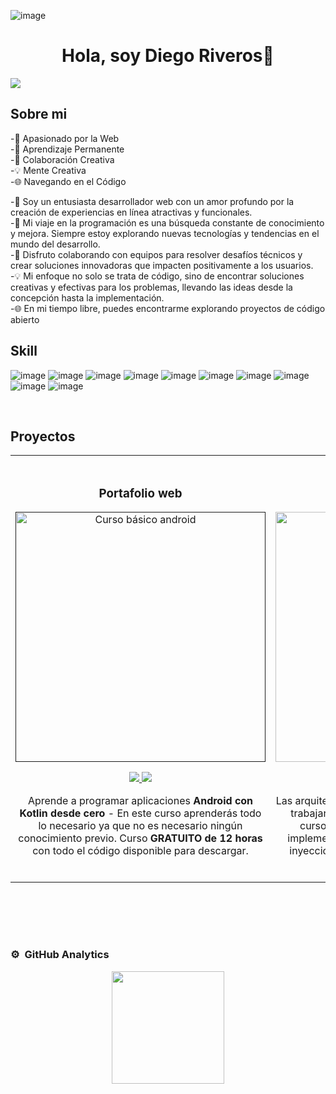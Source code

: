 ![image](https://github.com/DiegosebasRR/DiegosebasRR/assets/86979824/18b3598a-791b-4fbf-b5df-9c0c66dedc14)<div align="center">
<h1 align="center">Hola, soy Diego Riveros👋</h1>
</div>
<img src="https://res.cloudinary.com/dbarwsgb4/image/upload/v1696278518/Dise%C3%B1o_sin_t%C3%ADtulo_1_slyz1q.png">

## Sobre mi
-🚀 Apasionado por la Web  
-🌟 Aprendizaje Permanente                                              
-🤝 Colaboración Creativa      
-💡 Mente Creativa                                                 
-🌐 Navegando en el Código                       

-🚀 Soy un entusiasta desarrollador web con un amor profundo por la creación de experiencias en línea atractivas y funcionales.  
-🌟 Mi viaje en la programación es una búsqueda constante de conocimiento y mejora. Siempre estoy explorando nuevas tecnologías y tendencias en el mundo del desarrollo.  
-🤝 Disfruto colaborando con equipos para resolver desafíos técnicos y crear soluciones innovadoras que impacten positivamente a los usuarios.  
-💡  Mi enfoque no solo se trata de código, sino de encontrar soluciones creativas y efectivas para los problemas, llevando las ideas desde la concepción hasta la implementación.   
-🌐 En mi tiempo libre, puedes encontrarme explorando proyectos de código abierto   
 
## Skill
![image](https://github.com/DiegosebasRR/DiegosebasRR/assets/86979824/5c485406-b3a8-476d-8284-8fc82dd0060d)
![image](https://github.com/DiegosebasRR/DiegosebasRR/assets/86979824/5939bf7b-60a8-42e0-bb90-f96eb3fb3f3b)
![image](https://github.com/DiegosebasRR/DiegosebasRR/assets/86979824/36504ebd-4ada-405b-a5b4-143db9820a03)
![image](https://github.com/DiegosebasRR/DiegosebasRR/assets/86979824/5557a18f-cb66-4216-8118-5ed00859c5f7)
![image](https://github.com/DiegosebasRR/DiegosebasRR/assets/86979824/7d8bbd72-7f2a-491a-a2cb-6e09a4276ce4)
![image](https://github.com/DiegosebasRR/DiegosebasRR/assets/86979824/2560718d-ac26-4226-80f8-ed3ac2526b1c)
![image](https://github.com/DiegosebasRR/DiegosebasRR/assets/86979824/74d0f0e6-5ac3-4e69-bf10-a1ed6793766d)
![image](https://github.com/DiegosebasRR/DiegosebasRR/assets/86979824/9bf0890d-9df2-497c-a240-6eeed690fab6)
![image](https://github.com/DiegosebasRR/DiegosebasRR/assets/86979824/c35872ae-84ff-493f-816b-f101ef081364)
![image](https://github.com/DiegosebasRR/DiegosebasRR/assets/86979824/648728f1-d7d0-4b19-a3fb-f5802ddbe0a2)


<br>

## Proyectos
<table>
<tr>
<td width="50%">
<h3 align="center">Portafolio web</h3>
<div align="center">
<a href=""https://github.com/ArisGuimera/Android-Expert" target="_blank"><img src="https://res.cloudinary.com/dbarwsgb4/image/upload/v1696280005/portagolio1_bapxcl.png" width="400" alt="Curso básico android"></a>
<p>
<a href="https://github.com/ArisGuimera/Android-Expert" target="_blank">
<img src="https://img.shields.io/badge/CÓDIGO-ff9?style=for-the-badge&logo=github&logoColor=black">
</a>
<a href="https://youtu.be/vJapzH_46a8" target="_blank">
<img src="https://img.shields.io/badge/-Youtube-green?style=for-the-badge&color=fbfc40">
</a>
</p>
<p>Aprende a programar aplicaciones <strong>Android con Kotlin desde cero</strong> - En este curso aprenderás todo lo necesario ya que no es necesario ningún conocimiento previo. Curso <strong>GRATUITO de 12 horas</strong> con todo el código disponible para descargar.</p>
</div>
                                                                                      
</td>

<td width="50%">
               <br>
<h3 align="center">Marvel Hero Hub</h3>
<div align="center">                                       
<a href="https://github.com/ArisGuimera/SimpleAndroidMVVM" target="_blank"><img src="https://res.cloudinary.com/dbarwsgb4/image/upload/v1696280005/marvel_hero_rk4mdt.png" width="400" alt="Curso arquitectura MVVM"></a>
<br>
<p>
<a href="https://github.com/ArisGuimera/SimpleAndroidMVVM" target="_blank">
<img src="https://img.shields.io/badge/C%C3%93DIGO-80ffaa?style=for-the-badge&logo=github&logoColor=black">
</a>
<a href="https://youtu.be/hhhSMXi0R3E" target="_blank">
<img src="https://img.shields.io/badge/-Youtube-green?style=for-the-badge&color=3fFD7f">
</a>
</p>
</p>Las arquitecturas son <strong>IMPRESCINDIBLES</strong> para poder trabajar como desarrollador/a Android. En este curso, divido por ramas irás aprendiendo a implementar una arquitectura real y robusta con inyección de dependencias, clean architecture, testing y mucho más.</p>
</div>                                                             
</table>                                                                                 
</div>
<br>

<table>
<tr>                                                    
</table>                                                                                 
</div>
<br>

### ⚙️ &nbsp;GitHub Analytics

<p align="center">
<a href="https://github.com/DiegosebasRR">
  <img height="180em" src="https://github-readme-stats-eight-theta.vercel.app/api/top-langs/?username=DiegosebasRR&layout=compact&langs_count=8&theme=algolia"/>
</a>
</p>
